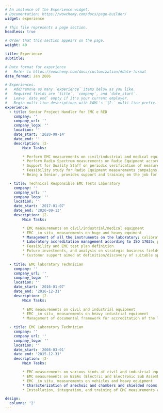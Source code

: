 ```yaml
---
# An instance of the Experience widget.
# Documentation: https://wowchemy.com/docs/page-builder/
widget: experience

# This file represents a page section.
headless: true

# Order that this section appears on the page.
weight: 40

title: Experience
subtitle:

# Date format for experience
#   Refer to https://wowchemy.com/docs/customization/#date-format
date_format: Jan 2006

# Experiences.
#   Add/remove as many `experience` items below as you like.
#   Required fields are `title`, `company`, and `date_start`.
#   Leave `date_end` empty if it's your current employer.
#   Begin multi-line descriptions with YAML's `|2-` multi-line prefix.
experience:
  - title: Senior Project Handler for EMC e RED
    company: ''
    company_url: ''
    company_logo: ''
    location: ''
    date_start: '2020-09-14'
    date_end: ''
    description: |2-
        Main Tasks:

        * Perform EMC measurements on civil/industrial and medical equipment
        * Perform Radio Spectrum measurements on Radio Equipment according to RED directive
        * Support for Quality Staff on periodic verification of measurements chains, procedures updates, calibration of instruments
        * Feasibility study for Radio Equipment measurements campaigns according to RED directive
        * Being a Senior, provides support and training on the job for all the members of the EMC laboratory

  - title: Technical Responsible EMC Tests Laboratory
    company: ''
    company_url: ''
    company_logo: ''
    location: ''
    date_start: '2017-01-07'
    date_end: '2020-09-13'
    description: |2-
        Main Tasks:

        * EMC measurements on civil/industrial/medical equipment
        * EMC _in situ_ measurements on huge and heavy equiment
        * Management of all the instruments on the laboratory: calibrations (both external and internal), measurement chains verifications, cross verification procedures
        * Laboratory accreditation management according to ISO 17025: procedures updates, uncertainty evaluations and preliminary checks
        * Feasibility and EMC test plan definition
        * Future investments, and analysis on strategic business fields
        * Customer support aimed at definition/discovery of suitable specifications for products
        
  - title: EMC laboratory Technician
    company: ''
    company_url: ''
    company_logo: ''
    location: ''
    date_start: '2016-01-07'
    date_end: '2016-12-31'
    description: |2-
        Main Tasks:
            
        * EMC measurements on civil and industrial equipment
        * EMC _in situ_ measurements on heavy industrial equipment
        * Management of documental framework for accreditation of the lab according to ISO 17025

  - title: EMC Laboratory Technician
    company: ''
    company_url: ''
    company_logo: ''
    location: ''
    date_start: '2008-03-01'
    date_end: '2015-12-31'
    description: |2-
        Main Tasks:

        * EMC measurements on various kinds of civil and industrial equipment
        * EMC measurements on EESAs (Electric and Electronic Sub Assemblies), under inspection of National Transport Ministry for Homologation of Autovehicles (now Economic Development Ministry of Italy)
        * EMC _in situ_ measurements on vehicles and heavy equipment
        * Characterization of anechoic and chambers and shielded rooms: measurements of NSA, FSNSA, SVSWR, Shielding Efficiency
        * Installation, integration, and training of EMC measurements automation software Radimation from DARE!! (now RadiTeq), by various laboratories in Italy, with some installations of high complexity. First level support activity for customers.

design:
  columns: '2'
---
```

